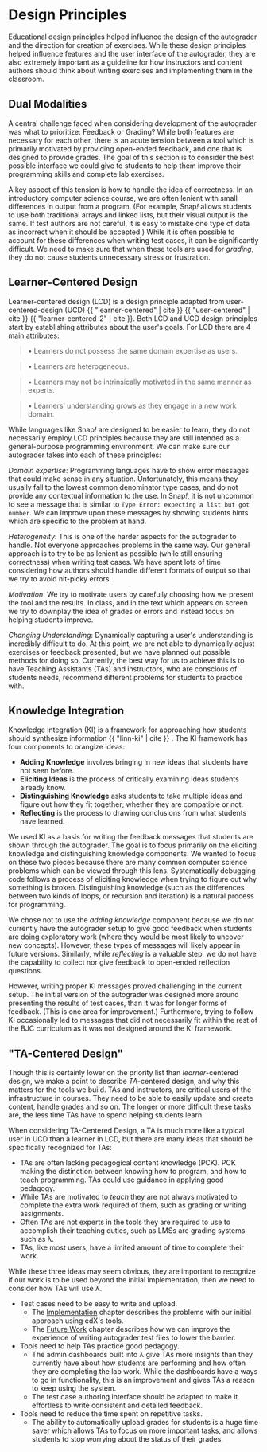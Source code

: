 # Design Principles

Educational design principles helped influence the design of the autograder and the direction for creation of exercises. While these design principles helped influence features and the user interface of the autograder, they are also extremely important as a guideline for how instructors and content authors should think about writing exercises and implementing them in the classroom.

## Dual Modalities
A central challenge faced when considering development of the autograder was what to prioritize: Feedback or Grading? While both features are necessary for each other, there is an acute tension between a tool which is primarily motivated by providing open-ended feedback, and one that is designed to provide grades. The goal of this section is to consider the best possible interface we could give to students to help them improve their programming skills and complete lab exercises.

A key aspect of this tension is how to handle the idea of correctness. In an introductory computer science course, we are often lenient with small differences in output from a program. (For example, Snap<em>!</em> allows students to use both traditional arrays and linked lists, but their visual output is the same. If test authors are not careful, it is easy to mistake one type of data as incorrect when it should be accepted.) While it is often possible to account for these differences when writing test cases, it can be significantly difficult. We need to make sure that when these tools are used for *grading*, they do not cause students unnecessary stress or frustration.

<!--
	Doesn't a feedback tool still suffer from this problem??
-->
## Learner-Centered Design
Learner-centered design (LCD) is a design principle adapted from user-centered-design (UCD) {{ "learner-centered" | cite }} {{ "user-centered" | cite }} {{ "learner-centered-2" | cite }}. Both LCD and UCD design principles start by establishing attributes about the user's goals. For LCD there are 4 main attributes:

> • Learners do not possess the same domain expertise as users.

> • Learners are heterogeneous.

> • Learners may not be intrinsically motivated in the same manner as experts. 

> • Learners’ understanding grows as they engage in a new work domain.

While languages like Snap<em>!</em> are designed to be easier to learn, they do not necessarily employ LCD principles because they are still intended as a general-purpose programming environment. We can make sure our autograder takes into each of these principles:

_Domain expertise_: Programming languages have to show error messages that could make sense in any situation. Unfortunately, this means they usually fall to the lowest common denominator type cases, and do not provide any contextual information to the use. In Snap<em>!</em>, it is not uncommon to see a message that is similar to `Type Error: expecting a list but got number`. We can improve upon these messages by showing students hints which are specific to the problem at hand.

*Heterogeneity*: This is one of the harder aspects for the autograder to handle. Not everyone approaches problems in the same way. Our general approach is to try to be as lenient as possible (while still ensuring correctness) when writing test cases. We have spent lots of time considering how authors should handle different formats of output so that we try to avoid nit-picky errors.

*Motivation*: We try to motivate users by carefully choosing how we present the tool and the results. In class, and in the text which appears on screen we try to downplay the idea of grades or errors and instead focus on helping students improve.

*Changing Understanding*: Dynamically capturing a user's understanding is incredibly difficult to do. At this point, we are not able to dynamically adjust exercises or feedback presented, but we have planned out possible methods for doing so. Currently, the best way for us to achieve this is to have Teaching Assistants (TAs) and instructors, who are conscious of students needs, recommend different problems for students to practice with. 

## Knowledge Integration
Knowledge integration (KI) is a framework for approaching how students should synthesize information {{ "linn-ki" | cite }} . The KI framework has four components to orangize ideas:

* **Adding Knowledge** involves bringing in new ideas that students have not seen before.
* **Eliciting Ideas** is the process of critically examining ideas students already know. 
* **Distinguishing Knowledge** asks students to take multiple ideas and figure out how they fit together; whether they are compatible or not.
* **Reflecting** is the process to drawing conclusions from what students have learned.

We used KI as a basis for writing the feedback messages that students are shown through the autograder. The goal is to focus primarily on the eliciting knowledge and distinguishing knowledge components. We wanted to focus on these two pieces because there are many common computer science problems which can be viewed through this lens. Systematically debugging code follows a process of eliciting knowledge when trying to figure out why something is broken. Distinguishing knowledge (such as the differences between two kinds of loops, or recursion and iteration) is a natural process for programming.

We chose not to use the *adding knowledge* component because we do not currently have the autograder setup to give good feedback when students are doing exploratory work (where they would be most likely to uncover new concepts). However, these types of messages will likely appear in future versions. Similarly, while *reflecting* is a valuable step, we do not have the capability to collect nor give feedback to open-ended reflection questions.

However, writing proper KI messages proved challenging in the current setup. The initial version of the autograder was designed more around presenting the results of test cases, than it was for longer forms of feedback. (This is one area for improvement.) Furthermore, trying to follow KI occasionally led to messages that did not necessarily fit within the rest of the BJC curriculum as it was not designed around the KI framework.


## "TA-Centered Design"
Though this is certainly lower on the priority list than _learner_-centered design, we make a point to describe _TA_-centered design, and why this matters for the tools we build. TAs and instructors, are critical users of the infrastructure in courses. They need to be able to easily update and create content, handle grades and so on. The longer or more difficult these tasks are, the less time TAs have to spend helping students learn.

When considering TA-Centered Design, a TA is much more like a typical user in UCD than a learner in LCD, but there are many ideas that should be specifically recognized for TAs:

* TAs are often lacking pedagogical content knowledge (PCK). PCK making the distinction between knowing how to program, and how to teach programming. TAs could use guidance in applying good pedagogy. 
* While TAs are motivated to _teach_ they are not always motivated to complete the extra work required of them, such as grading or writing assignments.
* Often TAs are not experts in the tools they are required to use to accomplish their teaching duties, such as LMSs are grading systems such as λ.
* TAs, like most users, have a limited amount of time to complete their work.

While these three ideas may seem obvious, they are important to recognize if our work is to be used beyond the initial implementation, then we need to consider how TAs will use λ.

* Test cases need to be easy to write and upload.
	* The [Implementation](./implementation.md) chapter describes the problems with our initial approach using edX's tools.
	* The [Future Work](./future-work.md) chapter describes how we can improve the experience of writing autograder test files to lower the barrier.
* Tools need to help TAs practice good pedagogy.
	* The admin dashboards built into λ give TAs more insights than they currently have about how students are performing and how often they are completing the lab work. While the dashboards have a ways to go in functionality, this is an improvement and gives TAs a reason to keep using the system.
	* The test case authoring interface should be adapted to make it effortless to write consistent and detailed feedback.
* Tools need to reduce the time spent on repetitive tasks.
	* The ability to automatically upload grades for students is a huge time saver which allows TAs to focus on more important tasks, and allows students to stop worrying about the status of their grades.
